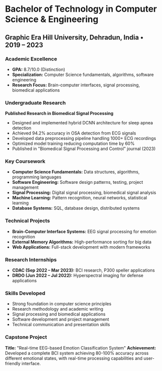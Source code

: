 # Bachelor of Technology in Computer Science & Engineering
## Graphic Era Hill University, Dehradun, India • 2019 – 2023

### Academic Excellence
- **GPA:** 8.7/10.0 (Distinction)
- **Specialization:** Computer Science fundamentals, algorithms, software engineering
- **Research Focus:** Brain-computer interfaces, signal processing, biomedical applications

### Undergraduate Research
**Published Research in Biomedical Signal Processing**
- Designed and implemented hybrid DCNN architecture for sleep apnea detection
- Achieved 94.2% accuracy in OSA detection from ECG signals
- Developed data preprocessing pipeline handling 1000+ ECG recordings
- Optimized model training reducing computation time by 60%
- Published in "Biomedical Signal Processing and Control" journal (2023)

### Key Coursework
- **Computer Science Fundamentals:** Data structures, algorithms, programming languages
- **Software Engineering:** Software design patterns, testing, project management
- **Signal Processing:** Digital signal processing, biomedical signal analysis
- **Machine Learning:** Pattern recognition, neural networks, statistical learning
- **Database Systems:** SQL, database design, distributed systems

### Technical Projects
- **Brain-Computer Interface Systems:** EEG signal processing for emotion recognition
- **External Memory Algorithms:** High-performance sorting for big data
- **Web Applications:** Full-stack development with modern frameworks

### Research Internships
- **CDAC (Sep 2022 – Mar 2023):** BCI research, P300 speller applications
- **DRDO (Jun 2022 – Jul 2022):** Hyperspectral imaging for defense applications

### Skills Developed
- Strong foundation in computer science principles
- Research methodology and academic writing
- Signal processing and biomedical applications
- Software development and project management
- Technical communication and presentation skills

### Capstone Project
**Title:** "Real-time EEG-based Emotion Classification System"
**Achievement:** Developed a complete BCI system achieving 80-100% accuracy across different emotional states, with real-time processing capabilities and user-friendly interface.